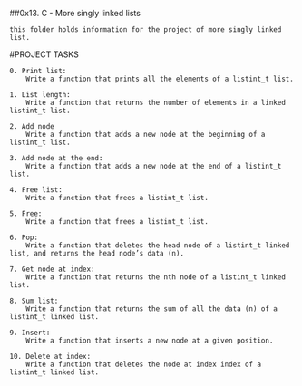  ##0x13. C - More singly linked lists

	this folder holds information for the project of more singly linked list.

 #PROJECT TASKS

	0. Print list:
		Write a function that prints all the elements of a listint_t list.

	1. List length:
		Write a function that returns the number of elements in a linked listint_t list.

	2. Add node
		Write a function that adds a new node at the beginning of a listint_t list.

	3. Add node at the end:
		Write a function that adds a new node at the end of a listint_t list.

	4. Free list:
		Write a function that frees a listint_t list.

	5. Free:
		Write a function that frees a listint_t list.
 
	6. Pop:
		Write a function that deletes the head node of a listint_t linked list, and returns the head node’s data (n).

	7. Get node at index:
		Write a function that returns the nth node of a listint_t linked list.
 
	8. Sum list:
		Write a function that returns the sum of all the data (n) of a listint_t linked list.

	9. Insert:
		Write a function that inserts a new node at a given position.

	10. Delete at index:
		Write a function that deletes the node at index index of a listint_t linked list.		
